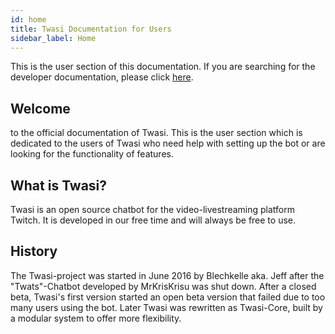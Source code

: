 ```yaml
---
id: home
title: Twasi Documentation for Users
sidebar_label: Home
---
```


This is the user section of this documentation. If you are searching for the developer documentation, please click [here](/docs/home/).

## Welcome

to the official documentation of Twasi. This is the user section which is dedicated to the users of Twasi who need help with setting up the bot or are looking for the functionality of features.

## What is Twasi?

Twasi is an open source chatbot for the video-livestreaming platform Twitch. It is developed in our free time and will always be free to use.

## History

The Twasi-project was started in June 2016 by Blechkelle aka. Jeff after the "Twats"-Chatbot developed by MrKrisKrisu was shut down. After a closed beta, Twasi's first version started an open beta version that failed due to too many users using the bot. Later Twasi was rewritten as Twasi-Core, built by a modular system to offer more flexibility.

